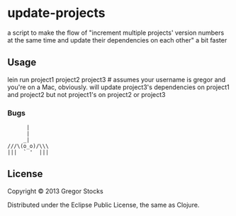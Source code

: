 # update-projects

a script to make the flow of "increment multiple projects' version numbers at the same time and update their dependencies on each other" a bit faster

## Usage

lein run project1 project2 project3 # assumes your username is gregor and you're on a Mac, obviously. will update project3's dependencies on project1 and project2 but not project1's on project2 or project3

### Bugs

          |
          |
         _|
    ///\(o_o)/\\\
    |||  ` '  |||

## License

Copyright © 2013 Gregor Stocks

Distributed under the Eclipse Public License, the same as Clojure.

